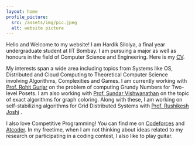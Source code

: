 ```yaml
---
layout: home
profile_picture:
  src: /assets/img/pic.jpeg
  alt: website picture
---
```


<p>
  Hello and Welcome to my website!
  I am Hardik Siloiya, a final year undergraduate student at IIT Bombay. I am pursuing a major as well as honours in the field of Computer Science and Engineering. Here is my <a href="https://github.com/eliottvincent/bay">CV</a>.
 </p>
 <p> 
  My interests span a wide area including topics from Systems like OS, Distributed and Cloud Computing to Theoretical Computer Science involving Algorithms, Complexities and Games. I am currently working with <a href="https://github.com/eliottvincent/bay">Prof. Rohit Gurjar</a> on the problem of computing Grundy Numbers for Two-level Posets. I am also working with <a href="https://github.com/eliottvincent/bay">Prof. Sundar Vishwanathan</a>  on the topic of exact algorithms for graph coloring. Along with these, I am working on self-stabilizing algorithms for Grid Distributed Systems with <a href="https://github.com/eliottvincent/bay">Prof. Rushikesh Joshi</a> .
</p>
<p>
  I also love Competitive Programming! You can find me on <a href="https://github.com/eliottvincent/bay">Codeforces</a> and <a href="https://github.com/eliottvincent/bay">Atcoder</a>. In my freetime, when I am not thinking about ideas related to my research or participating in a coding contest, I also like to play guitar.
</p>

